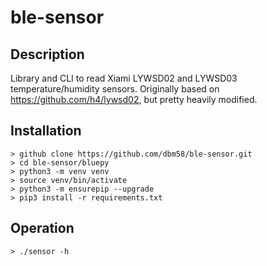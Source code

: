 # ble-sensor

## Description 

Library and CLI to read Xiami LYWSD02 and LYWSD03 temperature/humidity sensors.  Originally based on https://github.com/h4/lywsd02, but pretty heavily modified.

## Installation

```
> github clone https://github.com/dbm58/ble-sensor.git
> cd ble-sensor/bluepy
> python3 -m venv venv
> source venv/bin/activate
> python3 -m ensurepip --upgrade
> pip3 install -r requirements.txt 
```

##  Operation

```
> ./sensor -h
```